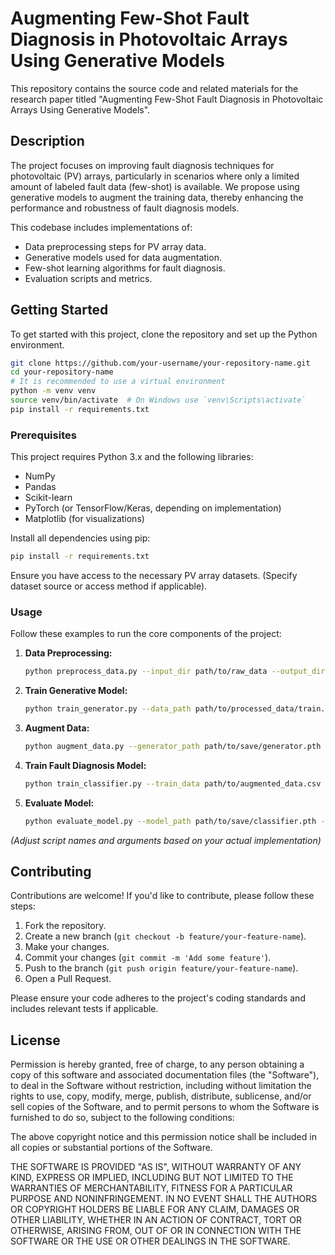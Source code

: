 # Augmenting Few-Shot Fault Diagnosis in Photovoltaic Arrays Using Generative Models

This repository contains the source code and related materials for the research paper titled "Augmenting Few-Shot Fault Diagnosis in Photovoltaic Arrays Using Generative Models".

## Description

The project focuses on improving fault diagnosis techniques for photovoltaic (PV) arrays, particularly in scenarios where only a limited amount of labeled fault data (few-shot) is available. We propose using generative models to augment the training data, thereby enhancing the performance and robustness of fault diagnosis models.

This codebase includes implementations of:
*   Data preprocessing steps for PV array data.
*   Generative models used for data augmentation.
*   Few-shot learning algorithms for fault diagnosis.
*   Evaluation scripts and metrics.

## Getting Started

To get started with this project, clone the repository and set up the Python environment.

```bash
git clone https://github.com/your-username/your-repository-name.git
cd your-repository-name
# It is recommended to use a virtual environment
python -m venv venv
source venv/bin/activate  # On Windows use `venv\Scripts\activate`
pip install -r requirements.txt
```

### Prerequisites

This project requires Python 3.x and the following libraries:
*   NumPy
*   Pandas
*   Scikit-learn
*   PyTorch (or TensorFlow/Keras, depending on implementation)
*   Matplotlib (for visualizations)

Install all dependencies using pip:
```bash
pip install -r requirements.txt
```
Ensure you have access to the necessary PV array datasets. (Specify dataset source or access method if applicable).

### Usage

Follow these examples to run the core components of the project:

1.  **Data Preprocessing:**
    ```bash
    python preprocess_data.py --input_dir path/to/raw_data --output_dir path/to/processed_data
    ```

2.  **Train Generative Model:**
    ```bash
    python train_generator.py --data_path path/to/processed_data/train.csv --model_save_path path/to/save/generator.pth --epochs 100
    ```

3.  **Augment Data:**
    ```bash
    python augment_data.py --generator_path path/to/save/generator.pth --original_data path/to/processed_data/few_shot_train.csv --output_file path/to/augmented_data.csv --num_samples 1000
    ```

4.  **Train Fault Diagnosis Model:**
    ```bash
    python train_classifier.py --train_data path/to/augmented_data.csv --val_data path/to/processed_data/validation.csv --model_save_path path/to/save/classifier.pth
    ```

5.  **Evaluate Model:**
    ```bash
    python evaluate_model.py --model_path path/to/save/classifier.pth --test_data path/to/processed_data/test.csv
    ```
*(Adjust script names and arguments based on your actual implementation)*

## Contributing

Contributions are welcome! If you'd like to contribute, please follow these steps:
1.  Fork the repository.
2.  Create a new branch (`git checkout -b feature/your-feature-name`).
3.  Make your changes.
4.  Commit your changes (`git commit -m 'Add some feature'`).
5.  Push to the branch (`git push origin feature/your-feature-name`).
6.  Open a Pull Request.

Please ensure your code adheres to the project's coding standards and includes relevant tests if applicable.

## License

Permission is hereby granted, free of charge, to any person obtaining a copy
of this software and associated documentation files (the "Software"), to deal
in the Software without restriction, including without limitation the rights
to use, copy, modify, merge, publish, distribute, sublicense, and/or sell
copies of the Software, and to permit persons to whom the Software is
furnished to do so, subject to the following conditions:

The above copyright notice and this permission notice shall be included in all
copies or substantial portions of the Software.

THE SOFTWARE IS PROVIDED "AS IS", WITHOUT WARRANTY OF ANY KIND, EXPRESS OR
IMPLIED, INCLUDING BUT NOT LIMITED TO THE WARRANTIES OF MERCHANTABILITY,
FITNESS FOR A PARTICULAR PURPOSE AND NONINFRINGEMENT. IN NO EVENT SHALL THE
AUTHORS OR COPYRIGHT HOLDERS BE LIABLE FOR ANY CLAIM, DAMAGES OR OTHER
LIABILITY, WHETHER IN AN ACTION OF CONTRACT, TORT OR OTHERWISE, ARISING FROM,
OUT OF OR IN CONNECTION WITH THE SOFTWARE OR THE USE OR OTHER DEALINGS IN THE
SOFTWARE.


